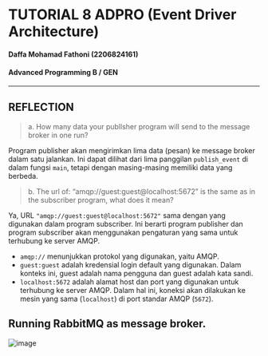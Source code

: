 # TUTORIAL 8 ADPRO  (Event Driver Architecture)
#### Daffa Mohamad Fathoni (2206824161)
#### Advanced Programming B / GEN

<hr>

## REFLECTION

>a. How many data your publlsher program will send to the message broker in one
run?

Program publisher akan mengirimkan lima data (pesan) ke message broker dalam satu jalankan. Ini dapat dilihat dari lima panggilan `publish_event` di dalam fungsi `main`, tetapi dengan masing-masing memiliki data yang berbeda.

>b. The url of: “amqp://guest:guest@localhost:5672” is the same as in the subscriber
program, what does it mean?

Ya, URL `"amqp://guest:guest@localhost:5672"` sama dengan yang digunakan dalam program subscriber. Ini berarti program publisher dan program subscriber akan menggunakan pengaturan yang sama untuk terhubung ke server AMQP.

- `amqp://` menunjukkan protokol yang digunakan, yaitu AMQP.
- `guest:guest` adalah kredensial login default yang digunakan. Dalam konteks ini, guest adalah nama pengguna dan guest adalah kata sandi.
- `localhost:5672` adalah alamat host dan port yang digunakan untuk terhubung ke server AMQP. Dalam hal ini, koneksi akan dilakukan ke mesin yang sama (`localhost`) di port standar AMQP (`5672`).

## Running RabbitMQ as message broker.
![image](https://github.com/fathonidf-Adpro/tutorial-1/assets/105644250/d9763999-653d-4b17-a172-bd1e42be2776)